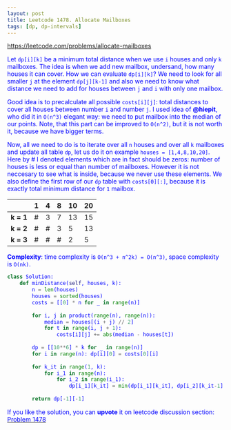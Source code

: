 ```yaml
---
layout: post
title: Leetcode 1478. Allocate Mailboxes
tags: [dp, dp-intervals]
---
```


<a href="https://leetcode.com/problems/allocate-mailboxes"> <font color = blue>https://leetcode.com/problems/allocate-mailboxes

Let `dp[i][k]` be a minimum total distance when we use `i` houses and only `k` mailboxes.
The idea is when we add new mailbox, undersand, how many houses it can cover.
How we can evaluate `dp[i][k]`? We need to look for all smaller `j` at the element `dp[j][k-1]` and also we need to know what distance we need to add for houses between `j` and `i` with only one mailbox.

Good idea is to precalculate all possible `costs[i][j]`: total distances to cover all houses between number `i` and number `j`. I used idea of **@hiepit**, who did it in `O(n^3)` elegant way: we need to put mailbox into the median of our points. Note, that this part can be improved to `O(n^2)`, but it is not worth it, because we have bigger terms.

Now, all we need to do is to iterate over all `n` houses and over all `k` mailboxes and update all table `dp`, let us do it on example `houses = [1,4,8,10,20]`. Here by # I denoted elements which are in fact should be zeros: number of houses is less or equal than number of mailboxes. However it is not neccesary to see what is inside, because we never use these elements. We also define the first row of our `dp` table with `costs[0][:]`, because it is exactly total minimum distance for `1` mailbox.

|       | 1 | 4 | 8 | 10 | 20 |
|-------|---|---|---|----|----|
| **k = 1** | # | 3 | 7 | 13 | 15 |
| **k = 2** | # | # | 3 | 5  | 13 |
| **k = 3** | # | # | # | 2  | 5  |

**Complexity**: time complexity is `O(n^3 + n^2k) = O(n^3)`, space complexity is `O(nk)`.


```python
class Solution:
    def minDistance(self, houses, k):
        n = len(houses)
        houses = sorted(houses)
        costs = [[0] * n for _ in range(n)]
        
        for i, j in product(range(n), range(n)):
            median = houses[(i + j) // 2]
            for t in range(i, j + 1):
                costs[i][j] += abs(median - houses[t])
     
        dp = [[10**6] * k for _ in range(n)]
        for i in range(n): dp[i][0] = costs[0][i]
        
        for k_it in range(1, k):
            for i_1 in range(n):
                for i_2 in range(i_1):
                    dp[i_1][k_it] = min(dp[i_1][k_it], dp[i_2][k_it-1] + costs[i_2+1][i_1])
      
        return dp[-1][-1] 
```

If you like the solution, you can **upvote** it on leetcode discussion section:<a href="https://leetcode.com/problems/allocate-mailboxes/discuss/685772/python-classical-down-up-solution-explained-on3"> <font color = blue>Problem 1478
